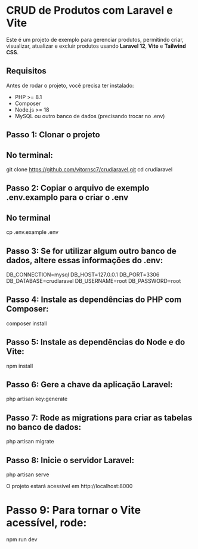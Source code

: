 # CRUD de Produtos com Laravel e Vite

Este é um projeto de exemplo para gerenciar produtos, permitindo criar, visualizar, atualizar e excluir produtos usando **Laravel 12**, **Vite** e **Tailwind CSS**.

## Requisitos
Antes de rodar o projeto, você precisa ter instalado:

- PHP >= 8.1
- Composer
- Node.js >= 18
- MySQL ou outro banco de dados (precisando trocar no .env)


## Passo 1: Clonar o projeto
## No terminal:
git clone https://github.com/vitornsc7/crudlaravel.git
cd crudlaravel

## Passo 2: Copiar o arquivo de exemplo .env.examplo para o criar o .env
## No terminal
cp .env.example .env

## Passo 3: Se for utilizar algum outro banco de dados, altere essas informações do .env:
DB_CONNECTION=mysql
DB_HOST=127.0.0.1
DB_PORT=3306
DB_DATABASE=crudlaravel
DB_USERNAME=root
DB_PASSWORD=root

## Passo 4: Instale as dependências do PHP com Composer:
composer install

## Passo 5: Instale as dependências do Node e do Vite:
npm install

## Passo 6: Gere a chave da aplicação Laravel:
php artisan key:generate

## Passo 7: Rode as migrations para criar as tabelas no banco de dados:
php artisan migrate

## Passo 8: Inicie o servidor Laravel:
php artisan serve

O projeto estará acessível em http://localhost:8000

# Passo 9: Para tornar o Vite acessível, rode:
npm run dev
